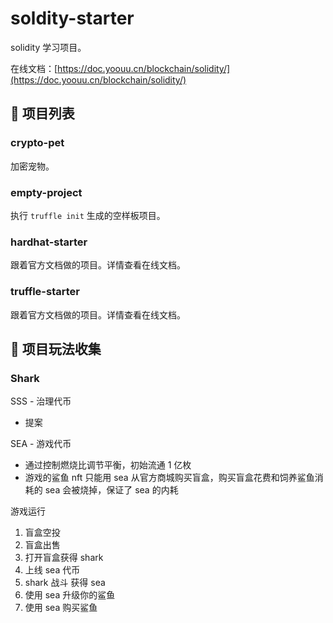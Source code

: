 # soldity-starter

solidity 学习项目。

在线文档：[https://doc.yoouu.cn/blockchain/solidity/](https://doc.yoouu.cn/blockchain/solidity/)

## 📌 项目列表

### crypto-pet

加密宠物。

### empty-project

执行 `truffle init` 生成的空样板项目。

### hardhat-starter

跟着官方文档做的项目。详情查看在线文档。

### truffle-starter

跟着官方文档做的项目。详情查看在线文档。

## 📌 项目玩法收集



### Shark

SSS - 治理代币

- 提案

SEA - 游戏代币

- 通过控制燃烧比调节平衡，初始流通 1 亿枚
- 游戏的鲨鱼 nft 只能用 sea 从官方商城购买盲盒，购买盲盒花费和饲养鲨鱼消耗的 sea 会被烧掉，保证了 sea 的内耗



游戏运行

1. 盲盒空投
2. 盲盒出售
3. 打开盲盒获得 shark
4. 上线 sea 代币
5. shark 战斗 获得 sea
6. 使用 sea 升级你的鲨鱼
7. 使用 sea 购买鲨鱼 

